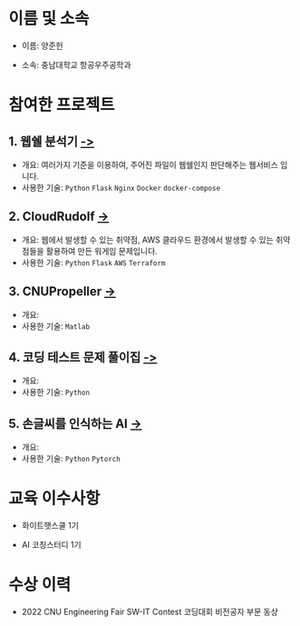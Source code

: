 # 이름 및 소속
- 이름: 양준헌
   
- 소속: 충남대학교 항공우주공학과

# 참여한 프로젝트

## 1. 웹쉘 분석기 [->](https://github.com/greyhawk16/webshell_detector)
   - 개요: 여러가지 기준을 이용하여, 주어진 파일이 웹쉘인지 판단해주는 웹서비스 입니다.
   - 사용한 기술: `Python` `Flask` `Nginx` `Docker` `docker-compose`

## 2. CloudRudolf [->](https://github.com/greyhawk16/CloudRudolf)
   - 개요: 웹에서 발생할 수 있는 취약점, AWS 클라우드 환경에서 발생할 수 있는 취약점들을 활용하여 만든 워게임 문제입니다. 
   - 사용한 기술: `Python` `Flask` `AWS` `Terraform`

## 3. CNUPropeller [->](https://github.com/greyhawk16/CNUPropeller)
   - 개요: 
   - 사용한 기술: `Matlab`
   
##  4. 코딩 테스트 문제 풀이집 [->](https://github.com/greyhawk16/coding_test_repo)
   - 개요: 
   - 사용한 기술: `Python`

## 5. 손글씨를 인식하는 AI [->](https://github.com/greyhawk16/SaDaBird_06)
   - 개요: 
   - 사용한 기술: `Python` `Pytorch`

# 교육 이수사항

- 화이트햇스쿨 1기

- AI 코칭스터디 1기

# 수상 이력

- 2022 CNU Engineering Fair SW-IT Contest 코딩대회 비전공자 부문 동상
